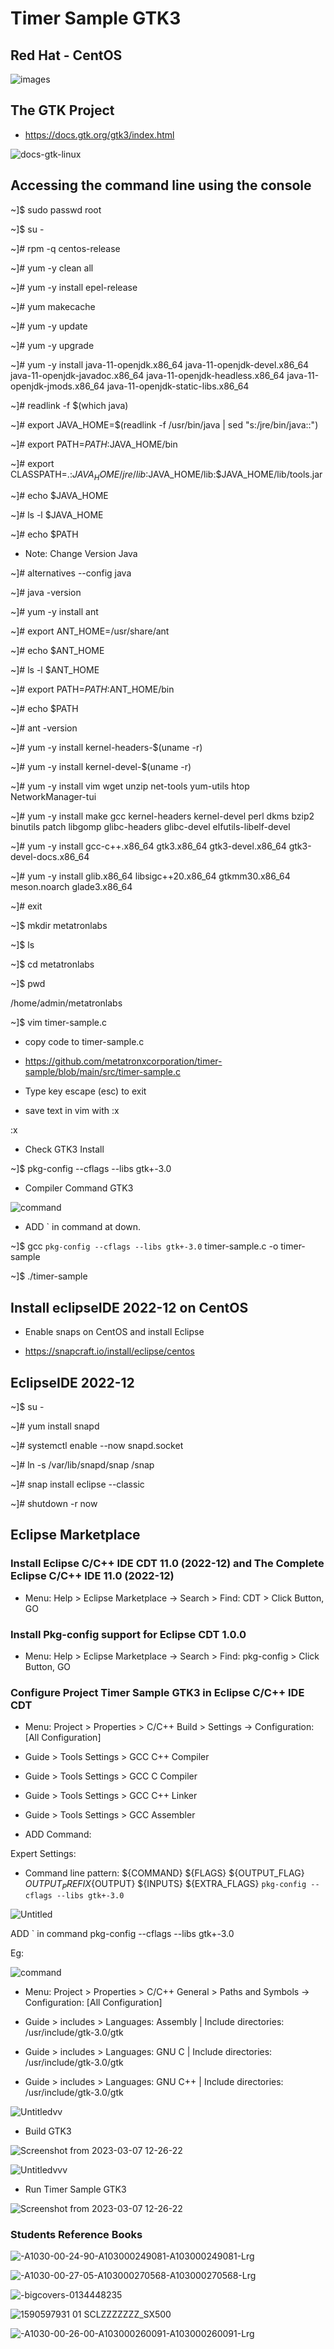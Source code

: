 # Timer Sample GTK3

## Red Hat - CentOS

![images](https://user-images.githubusercontent.com/98597119/219901835-cc6a9f58-4935-483a-9c9c-059783ab1eb8.png)

## The GTK Project 

* https://docs.gtk.org/gtk3/index.html

![docs-gtk-linux](https://user-images.githubusercontent.com/98597119/219905386-9ad9f785-7f9d-40ad-ae70-693c0c44e146.svg)

## Accessing the command line using the console

~]$ sudo passwd root

~]$ su -

~]# rpm -q centos-release

~]# yum -y clean all

~]# yum -y install epel-release

~]# yum makecache

~]# yum -y update

~]# yum -y upgrade

~]# yum -y install java-11-openjdk.x86_64 java-11-openjdk-devel.x86_64 java-11-openjdk-javadoc.x86_64 java-11-openjdk-headless.x86_64 java-11-openjdk-jmods.x86_64 java-11-openjdk-static-libs.x86_64

~]# readlink -f $(which java)

~]# export JAVA_HOME=$(readlink -f /usr/bin/java | sed "s:/jre/bin/java::")

~]# export PATH=$PATH:$JAVA_HOME/bin

~]# export CLASSPATH=.:$JAVA_HOME/jre/lib:$JAVA_HOME/lib:$JAVA_HOME/lib/tools.jar

~]# echo $JAVA_HOME

~]# ls -l $JAVA_HOME

~]# echo $PATH

* Note: Change Version Java

~]# alternatives --config java

~]# java -version

~]# yum -y install ant

~]# export ANT_HOME=/usr/share/ant

~]# echo $ANT_HOME

~]# ls -l $ANT_HOME

~]# export PATH=$PATH:$ANT_HOME/bin

~]# echo $PATH

~]# ant -version

~]# yum -y install kernel-headers-$(uname -r)

~]# yum -y install kernel-devel-$(uname -r)

~]# yum -y install vim wget unzip net-tools yum-utils htop NetworkManager-tui

~]# yum -y install make gcc kernel-headers kernel-devel perl dkms bzip2 binutils patch libgomp glibc-headers glibc-devel elfutils-libelf-devel

~]# yum -y install gcc-c++.x86_64 gtk3.x86_64 gtk3-devel.x86_64 gtk3-devel-docs.x86_64 

~]# yum -y install glib.x86_64 libsigc++20.x86_64 gtkmm30.x86_64 meson.noarch glade3.x86_64

~]# exit

~]$ mkdir metatronlabs

~]$ ls

~]$ cd metatronlabs

~]$ pwd

/home/admin/metatronlabs

~]$ vim timer-sample.c

* copy code to timer-sample.c

* https://github.com/metatronxcorporation/timer-sample/blob/main/src/timer-sample.c

* Type key escape (esc) to exit
* save text in vim with :x

:x

* Check GTK3 Install

~]$ pkg-config --cflags --libs gtk+-3.0

* Compiler Command GTK3

![command](https://user-images.githubusercontent.com/98597119/219903758-cca0c95f-33b1-4d8c-9551-928e79cd0ad3.png)

* ADD ` in command at down.

~]$ gcc `pkg-config --cflags --libs gtk+-3.0` timer-sample.c -o timer-sample

~]$ ./timer-sample

## Install eclipseIDE 2022-12 on CentOS

* Enable snaps on CentOS and install Eclipse

* https://snapcraft.io/install/eclipse/centos

## EclipseIDE 2022-12

~]$ su - 

~]# yum install snapd

~]# systemctl enable --now snapd.socket

~]# ln -s /var/lib/snapd/snap /snap

~]# snap install eclipse --classic

~]# shutdown -r now

## Eclipse Marketplace

### Install Eclipse C/C++ IDE CDT 11.0 (2022-12) and The Complete Eclipse C/C++ IDE 11.0 (2022-12) 

* Menu: Help > Eclipse Marketplace -> Search > Find: CDT > Click Button, GO

### Install Pkg-config support for Eclipse CDT 1.0.0

* Menu: Help > Eclipse Marketplace -> Search > Find: pkg-config > Click Button, GO

### Configure Project Timer Sample GTK3 in Eclipse C/C++ IDE CDT

* Menu: Project > Properties > C/C++ Build > Settings -> Configuration: [All Configuration]

* Guide > Tools Settings > GCC C++ Compiler 

* Guide > Tools Settings > GCC C Compiler

* Guide > Tools Settings > GCC C++ Linker

* Guide > Tools Settings > GCC Assembler

* ADD Command:

Expert Settings:

* Command line pattern: ${COMMAND} ${FLAGS} ${OUTPUT_FLAG} ${OUTPUT_PREFIX}${OUTPUT} ${INPUTS} ${EXTRA_FLAGS} `pkg-config --cflags --libs gtk+-3.0`

![Untitled](https://user-images.githubusercontent.com/98597119/221999119-fddd95b1-1e4e-4e53-9947-c1b78b0d5b4d.png)

ADD ` in command pkg-config --cflags --libs gtk+-3.0

Eg: 

![command](https://user-images.githubusercontent.com/98597119/219903758-cca0c95f-33b1-4d8c-9551-928e79cd0ad3.png)

* Menu: Project > Properties > C/C++ General > Paths and Symbols -> Configuration: [All Configuration]

* Guide > includes > Languages: Assembly | Include directories: /usr/include/gtk-3.0/gtk

* Guide > includes > Languages: GNU C | Include directories: /usr/include/gtk-3.0/gtk

* Guide > includes > Languages: GNU C++ | Include directories: /usr/include/gtk-3.0/gtk

![Untitledvv](https://user-images.githubusercontent.com/98597119/222009481-1d379bf2-1233-4056-9c70-bae4cef6f4a6.png)

* Build GTK3

![Screenshot from 2023-03-07 12-26-22](https://user-images.githubusercontent.com/98597119/223468169-caab85bf-680c-48d3-b325-cb604f285034.png)

![Untitledvvv](https://user-images.githubusercontent.com/98597119/222010032-41904581-dda5-48d7-b1f2-cb4ee89f66b3.png)

* Run  Timer Sample GTK3

![Screenshot from 2023-03-07 12-26-22](https://user-images.githubusercontent.com/98597119/223468169-caab85bf-680c-48d3-b325-cb604f285034.png)

### Students Reference Books

![-A1030-00-24-90-A103000249081-A103000249081-Lrg](https://user-images.githubusercontent.com/98597119/222013032-3fc830ac-8567-414e-8cb9-ed5dad5ce7be.jpg)

![-A1030-00-27-05-A103000270568-A103000270568-Lrg](https://user-images.githubusercontent.com/98597119/222013046-6572023b-36cb-450c-bbd5-52ec2ebbce45.jpg)

![-bigcovers-0134448235](https://user-images.githubusercontent.com/98597119/222013048-db3beaae-df63-4fad-97e1-57a9d1b208e6.jpg)

![1590597931 01 _SCLZZZZZZZ_SX500_](https://user-images.githubusercontent.com/98597119/222013678-b8d49069-c860-4b17-888f-c2b2046a95a0.jpg)

![-A1030-00-26-00-A103000260091-A103000260091-Lrg](https://user-images.githubusercontent.com/98597119/222013042-c2c77e73-8c7a-4091-961a-47f30fce8344.jpg)
